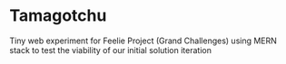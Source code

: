 # Tamagotchu

Tiny web experiment for Feelie Project (Grand Challenges) using MERN stack to test the viability of our initial solution iteration
